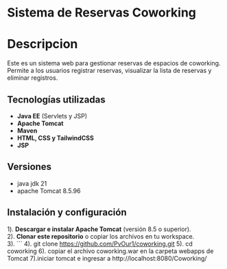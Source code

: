 # Sistema de Reservas Coworking 
# Descripcion
Este es un sistema web para gestionar reservas de espacios de coworking. Permite a los usuarios registrar reservas, visualizar la lista de reservas y eliminar registros.  

## Tecnologías utilizadas  
- **Java EE** (Servlets y JSP)  
- **Apache Tomcat**  
- **Maven**  
- **HTML, CSS y TailwindCSS**  
- **JSP**
  
## Versiones
- java jdk 21
- apache Tomcat 8.5.96

## Instalación y configuración  
1️). **Descargar e instalar Apache Tomcat** (versión 8.5 o superior).  
2). **Clonar este repositorio** o copiar los archivos en tu workspace.  
3). ```
4). git clone https://github.com/PvOur1/coworking.git
5). cd coworking
6). copiar el archivo coworking.war en la carpeta webapps de Tomcat
7).iniciar tomcat e ingresar a http://localhost:8080/Coworking/
